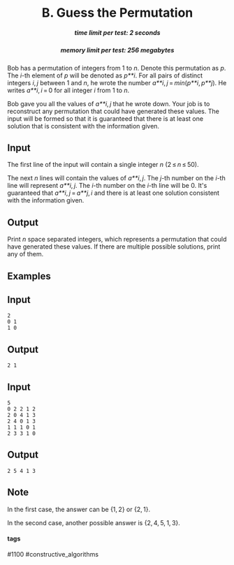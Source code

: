 <h1 style='text-align: center;'> B. Guess the Permutation</h1>

<h5 style='text-align: center;'>time limit per test: 2 seconds</h5>
<h5 style='text-align: center;'>memory limit per test: 256 megabytes</h5>

Bob has a permutation of integers from 1 to *n*. Denote this permutation as *p*. The *i*-th element of *p* will be denoted as *p**i*. For all pairs of distinct integers *i*, *j* between 1 and *n*, he wrote the number *a**i*, *j* = *min*(*p**i*, *p**j*). He writes *a**i*, *i* = 0 for all integer *i* from 1 to *n*.

Bob gave you all the values of *a**i*, *j* that he wrote down. Your job is to reconstruct any permutation that could have generated these values. The input will be formed so that it is guaranteed that there is at least one solution that is consistent with the information given.

## Input

The first line of the input will contain a single integer *n* (2 ≤ *n* ≤ 50).

The next *n* lines will contain the values of *a**i*, *j*. The *j*-th number on the *i*-th line will represent *a**i*, *j*. The *i*-th number on the *i*-th line will be 0. It's guaranteed that *a**i*, *j* = *a**j*, *i* and there is at least one solution consistent with the information given.

## Output

Print *n* space separated integers, which represents a permutation that could have generated these values. If there are multiple possible solutions, print any of them.

## Examples

## Input


```
2  
0 1  
1 0  

```
## Output


```
2 1  

```
## Input


```
5  
0 2 2 1 2  
2 0 4 1 3  
2 4 0 1 3  
1 1 1 0 1  
2 3 3 1 0  

```
## Output


```
2 5 4 1 3  

```
## Note

In the first case, the answer can be {1, 2} or {2, 1}.

In the second case, another possible answer is {2, 4, 5, 1, 3}.



#### tags 

#1100 #constructive_algorithms 